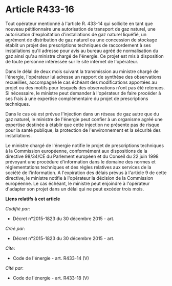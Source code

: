 # Article R433-16

Tout opérateur mentionné à l'article R. 433-14 qui sollicite en tant que nouveau pétitionnaire une autorisation de transport
de gaz naturel, une autorisation d'exploitation d'installations de gaz naturel liquéfié, un agrément de distribution de gaz
naturel ou une concession de stockage établit un projet des prescriptions techniques de raccordement à ses installations
qu'il adresse pour avis au bureau agréé de normalisation du gaz ainsi qu'au ministre chargé de l'énergie. Ce projet est mis à
disposition de toute personne intéressée sur le site internet de l'opérateur. 

Dans le délai de deux mois suivant la transmission au ministre chargé de l'énergie, l'opérateur lui adresse un rapport de
synthèse des observations recueillies, accompagné le cas échéant des modifications apportées au projet ou des motifs pour
lesquels des observations n'ont pas été retenues. Si nécessaire, le ministre peut demander à l'opérateur de faire procéder à
ses frais à une expertise complémentaire du projet de prescriptions techniques. 

Dans le cas où est prévue l'injection dans un réseau de gaz autre que du gaz naturel, le ministre de l'énergie peut confier à
un organisme agréé une expertise destinée à établir que cette injection ne présente pas de risque pour la santé publique, la
protection de l'environnement et la sécurité des installations. 

Le ministre chargé de l'énergie notifie le projet de prescriptions techniques à la Commission européenne, conformément aux
dispositions de la directive 98/34/CE du Parlement européen et du Conseil du 22 juin 1998 prévoyant une procédure
d'information dans le domaine des normes et réglementations techniques et des règles relatives aux services de la société de
l'information. A l'expiration des délais prévus à l'article 9 de cette directive, le ministre notifie à l'opérateur la
décision de la Commission européenne. Le cas échéant, le ministre peut enjoindre à l'opérateur d'adapter son projet dans un
délai qui ne peut excéder trois mois.

**Liens relatifs à cet article**

_Codifié par_:

  - Décret n°2015-1823 du 30 décembre 2015 - art.

_Créé par_:

  - Décret n°2015-1823 du 30 décembre 2015 - art.

_Cite_:

  - Code de l'énergie - art. R433-14 (V)

_Cité par_:

  - Code de l'énergie - art. R433-18 (V)

